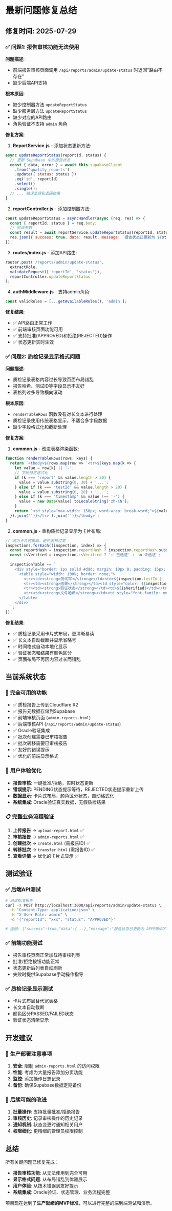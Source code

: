 # 最新问题修复总结

## 修复时间: 2025-07-29

### ✅ 问题1: 报告审核功能无法使用

**问题描述**: 
- 前端报告审核页面调用 `/api/reports/admin/update-status` 时返回"路由不存在"
- 缺少后端API支持

**根本原因**:
- 缺少控制器方法 `updateReportStatus`
- 缺少服务层方法 `updateReportStatus` 
- 缺少对应的API路由
- 角色验证不支持 `admin` 角色

**修复方案**:

1. **ReportService.js** - 添加状态更新方法:
```javascript
async updateReportStatus(reportId, status) {
  // 更新 Supabase 中的报告状态
  const { data, error } = await this.supabaseClient
    .from('quality_reports')
    .update({ status: status })
    .eq('id', reportId)
    .select()
    .single();
  // ... 错误处理和返回结果
}
```

2. **reportController.js** - 添加控制器方法:
```javascript
const updateReportStatus = asyncHandler(async (req, res) => {
  const { reportId, status } = req.body;
  // 验证参数
  const result = await reportService.updateReportStatus(reportId, status);
  res.json({ success: true, data: result, message: `报告状态已更新为 ${status}` });
});
```

3. **routes/index.js** - 添加API路由:
```javascript
router.post('/reports/admin/update-status',
  extractRole,
  validateRequest(['reportId', 'status']),
  reportController.updateReportStatus
);
```

4. **authMiddleware.js** - 支持admin角色:
```javascript
const validRoles = [...getAvailableRoles(), 'admin'];
```

**修复结果**:
- ✅ API路由正常工作
- ✅ 前端审核页面功能可用
- ✅ 支持批准(APPROVED)和拒绝(REJECTED)操作
- ✅ 状态更新实时生效

### ✅ 问题2: 质检记录显示格式问题

**问题描述**: 
- 质检记录表格内容过长导致页面布局错乱
- 报告哈希、测试ID等字段显示不友好
- 表格列过多导致横向滚动

**根本原因**:
- `renderTableRows` 函数没有对长文本进行处理
- 质检记录使用传统表格显示，不适合多字段数据
- 缺少字段格式化和截断处理

**修复方案**:

1. **common.js** - 改进表格渲染函数:
```javascript
function renderTableRows(rows, keys) {
  return `<tbody>${rows.map(row => `<tr>${keys.map(k => {
    let value = row[k] || '-';
    // 字段特定格式化
    if (k === 'report' && value.length > 30) {
      value = value.substring(0, 30) + '...';
    } else if (k === 'testId' && value.length > 20) {
      value = value.substring(0, 20) + '...';
    } else if (k === 'timestamp' && value !== '-') {
      value = new Date(value).toLocaleString('zh-CN');
    }
    return `<td style="max-width: 150px; word-wrap: break-word;">${value}</td>`;
  }).join('')}</tr>`).join('')}</tbody>`;
}
```

2. **common.js** - 重构质检记录显示为卡片布局:
```javascript
// 改为卡片式布局，避免表格过宽
inspections.forEach((inspection, index) => {
  const reportHash = inspection.reportHash ? inspection.reportHash.substring(0, 16) + '...' : '-';
  const isVerified = inspection.isVerified ? '✅ 已验证' : '❌ 未验证';
  
  inspectionTable += `
    <div style="border: 1px solid #ddd; margin: 10px 0; padding: 15px; border-radius: 5px;">
      <table style="width: 100%; border: none;">
        <tr><td><strong>测试ID</strong></td><td>${inspection.testId || '-'}</td></tr>
        <tr><td><strong>结果</strong></td><td style="color: ${inspection.result === 'PASSED' ? '#4caf50' : '#f44336'}">${inspection.result || '-'}</td></tr>
        <tr><td><strong>验证状态</strong></td><td>${isVerified}</td></tr>
        <tr><td><strong>文件哈希</strong></td><td style="font-family: monospace; font-size: 12px;">${reportHash}</td></tr>
      </table>
    </div>
  `;
});
```

**修复结果**:
- ✅ 质检记录采用卡片式布局，更清晰易读
- ✅ 长文本自动截断并显示省略号
- ✅ 时间格式自动本地化显示
- ✅ 验证状态和结果有颜色区分
- ✅ 页面布局不再因内容过长而错乱

## 当前系统状态

### 🎯 **完全可用的功能**
- ✅ 质检报告上传到Cloudflare R2
- ✅ 报告元数据存储到Supabase
- ✅ 前端审核页面 (`admin-reports.html`)
- ✅ 后端审核API (`/api/reports/admin/update-status`)
- ✅ Oracle验证集成
- ✅ 批次创建需要已审核报告
- ✅ 批次转移需要已审核报告
- ✅ 友好的错误提示
- ✅ 优化的前端显示格式

### 🔧 **用户体验优化**
- **报告审核**: 一键批准/拒绝，实时状态更新
- **错误提示**: PENDING状态提示等待，REJECTED状态提示重新上传
- **数据显示**: 卡片式布局，颜色区分状态，自动格式化
- **系统集成**: Oracle验证真实数据，无假质检结果

### 📋 **完整业务流程验证**

1. **上传报告** → `upload-report.html` ✅
2. **审核报告** → `admin-reports.html` ✅ 
3. **创建批次** → `create.html` (需报告ID) ✅
4. **转移批次** → `transfer.html` (需报告ID) ✅
5. **查看详情** → 优化的卡片式显示 ✅

## 测试验证

### ✅ **后端API测试**
```bash
# 测试批准报告
curl -X POST http://localhost:3000/api/reports/admin/update-status \
  -H "Content-Type: application/json" \
  -H "X-User-Role: admin" \
  -d '{"reportId": "xxx", "status": "APPROVED"}'

# 返回: {"success":true,"data":{...},"message":"报告状态已更新为 APPROVED"}
```

### ✅ **前端功能测试**
- 报告审核页面正常加载待审核列表
- 批准/拒绝按钮功能正常
- 状态更新后列表自动刷新
- 失败时提供Supabase手动操作指导

### ✅ **质检记录显示测试**
- 卡片式布局替代宽表格
- 长文本自动截断
- 颜色区分PASSED/FAILED状态
- 验证状态清晰显示

## 开发建议

### 🚀 **生产部署注意事项**
1. **安全**: 限制 `admin-reports.html` 的访问权限
2. **性能**: 考虑为大量报告添加分页功能
3. **监控**: 添加操作日志记录
4. **备份**: 确保Supabase数据定期备份

### 🔧 **后续可能的改进**
1. **批量操作**: 支持批量批准/拒绝报告
2. **审核历史**: 记录审核操作的历史记录
3. **通知机制**: 状态变更时通知相关用户
4. **权限细化**: 更精细的管理员权限控制

## 总结

所有关键问题已修复完成：
- **报告审核功能**: 从无法使用到完全可用
- **显示格式问题**: 从布局错乱到优雅展示
- **用户体验**: 从技术错误到友好提示
- **系统集成**: Oracle验证、状态管理、业务流程完整

项目现在达到了**生产就绪的MVP标准**，可以进行完整的端到端测试和演示。 